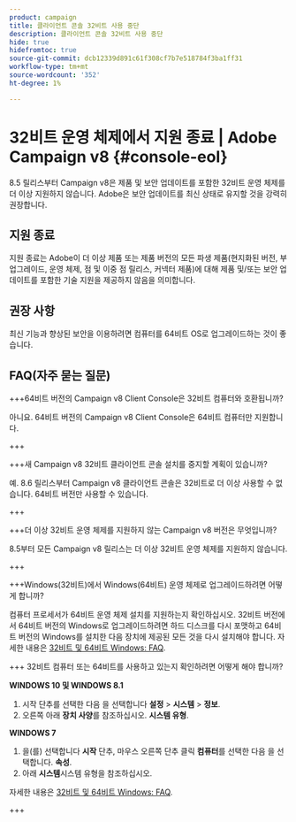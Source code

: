 ```yaml
---
product: campaign
title: 클라이언트 콘솔 32비트 사용 중단
description: 클라이언트 콘솔 32비트 사용 중단
hide: true
hidefromtoc: true
source-git-commit: dcb12339d891c61f308cf7b7e518784f3ba1ff31
workflow-type: tm+mt
source-wordcount: '352'
ht-degree: 1%

---
```


# 32비트 운영 체제에서 지원 종료 | Adobe Campaign v8 {#console-eol}

<!--
The 32-bit version of Campaign v8 Client Console will be deprecated in 8.5 release. Starting 8.6, the Client Console will only be available in 64-bits.
-->

8.5 릴리스부터 Campaign v8은 제품 및 보안 업데이트를 포함한 32비트 운영 체제를 더 이상 지원하지 않습니다. Adobe은 보안 업데이트를 최신 상태로 유지할 것을 강력히 권장합니다.

## 지원 종료

지원 종료는 Adobe이 더 이상 제품 또는 제품 버전의 모든 파생 제품(현지화된 버전, 부 업그레이드, 운영 체제, 점 및 이중 점 릴리스, 커넥터 제품)에 대해 제품 및/또는 보안 업데이트를 포함한 기술 지원을 제공하지 않음을 의미합니다.

## 권장 사항

최신 기능과 향상된 보안을 이용하려면 컴퓨터를 64비트 OS로 업그레이드하는 것이 좋습니다.

## FAQ(자주 묻는 질문)

+++64비트 버전의 Campaign v8 Client Console은 32비트 컴퓨터와 호환됩니까?

아니요. 64비트 버전의 Campaign v8 Client Console은 64비트 컴퓨터만 지원합니다.

+++

+++새 Campaign v8 32비트 클라이언트 콘솔 설치를 중지할 계획이 있습니까?

예. 8.6 릴리스부터 Campaign v8 클라이언트 콘솔은 32비트로 더 이상 사용할 수 없습니다. 64비트 버전만 사용할 수 있습니다.

+++

+++더 이상 32비트 운영 체제를 지원하지 않는 Campaign v8 버전은 무엇입니까?

8.5부터 모든 Campaign v8 릴리스는 더 이상 32비트 운영 체제를 지원하지 않습니다.

+++

+++Windows(32비트)에서 Windows(64비트) 운영 체제로 업그레이드하려면 어떻게 합니까?

컴퓨터 프로세서가 64비트 운영 체제 설치를 지원하는지 확인하십시오. 32비트 버전에서 64비트 버전의 Windows로 업그레이드하려면 하드 디스크를 다시 포맷하고 64비트 버전의 Windows를 설치한 다음 장치에 제공된 모든 것을 다시 설치해야 합니다. 자세한 내용은 [32비트 및 64비트 Windows: FAQ](https://support.microsoft.com/en-us/windows/32-bit-and-64-bit-windows-frequently-asked-questions-c6ca9541-8dce-4d48-0415-94a3faa2e13d).

+++ 32비트 컴퓨터 또는 64비트를 사용하고 있는지 확인하려면 어떻게 해야 합니까?

**WINDOWS 10 및 WINDOWS 8.1**

1. 시작 단추를 선택한 다음 을 선택합니다 **설정** > **시스템** > **정보**.
1. 오른쪽 아래 **장치 사양**&#x200B;를 참조하십시오. **시스템 유형**.

**WINDOWS 7**
1. 을(를) 선택합니다 **시작** 단추, 마우스 오른쪽 단추 클릭 **컴퓨터**&#x200B;를 선택한 다음 을 선택합니다. **속성**.
1. 아래 **시스템**&#x200B;시스템 유형을 참조하십시오.

자세한 내용은 [32비트 및 64비트 Windows: FAQ](https://support.microsoft.com/en-us/windows/32-bit-and-64-bit-windows-frequently-asked-questions-c6ca9541-8dce-4d48-0415-94a3faa2e13d).

+++